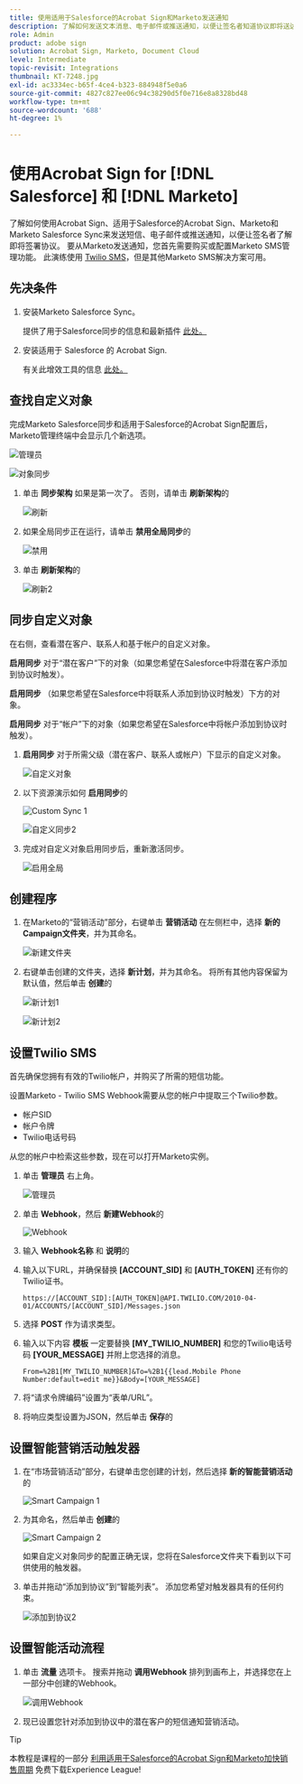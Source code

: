 ```yaml
---
title: 使用适用于Salesforce的Acrobat Sign和Marketo发送通知
description: 了解如何发送文本消息、电子邮件或推送通知，以便让签名者知道协议即将送达
role: Admin
product: adobe sign
solution: Acrobat Sign, Marketo, Document Cloud
level: Intermediate
topic-revisit: Integrations
thumbnail: KT-7248.jpg
exl-id: ac3334ec-b65f-4ce4-b323-884948f5e0a6
source-git-commit: 4827c827ee06c94c38290d5f0e716e8a8328bd48
workflow-type: tm+mt
source-wordcount: '688'
ht-degree: 1%

---
```


# 使用Acrobat Sign for [!DNL Salesforce] 和 [!DNL Marketo]

了解如何使用Acrobat Sign、适用于Salesforce的Acrobat Sign、Marketo和Marketo Salesforce Sync来发送短信、电子邮件或推送通知，以便让签名者了解即将签署协议。 要从Marketo发送通知，您首先需要购买或配置Marketo SMS管理功能。 此演练使用 [Twilio SMS](https://launchpoint.marketo.com/twilio/twilio-sms-for-marketo/)，但是其他Marketo SMS解决方案可用。

## 先决条件

1. 安装Marketo Salesforce Sync。

   提供了用于Salesforce同步的信息和最新插件 [此处。](https://experienceleague.adobe.com/docs/marketo/using/product-docs/crm-sync/salesforce-sync/understanding-the-salesforce-sync.html)

1. 安装适用于 Salesforce 的 Acrobat Sign.

   有关此增效工具的信息 [此处。](https://helpx.adobe.com/ca/sign/using/salesforce-integration-installation-guide.html)

## 查找自定义对象

完成Marketo Salesforce同步和适用于Salesforce的Acrobat Sign配置后，Marketo管理终端中会显示几个新选项。

![管理员](assets/adminTab.png)

![对象同步](assets/salesforceAdmin.png)

1. 单击 **同步架构** 如果是第一次了。 否则，请单击 **刷新架构**&#x200B;的

   ![刷新](assets/refreshSchema1.png)

1. 如果全局同步正在运行，请单击 **禁用全局同步**&#x200B;的

   ![禁用](assets/disableGlobal.png)

1. 单击 **刷新架构**&#x200B;的

   ![刷新2](assets/refreshSchema2.png)

## 同步自定义对象

在右侧，查看潜在客户、联系人和基于帐户的自定义对象。

**启用同步** 对于“潜在客户”下的对象（如果您希望在Salesforce中将潜在客户添加到协议时触发）。

**启用同步** （如果您希望在Salesforce中将联系人添加到协议时触发）下方的对象。

**启用同步** 对于“帐户”下的对象（如果您希望在Salesforce中将帐户添加到协议时触发）。

1. **启用同步** 对于所需父级（潜在客户、联系人或帐户）下显示的自定义对象。

   ![自定义对象](assets/customObjects.png)

1. 以下资源演示如何 **启用同步**&#x200B;的

   ![Custom Sync 1](assets/customObjectSync1.png)

   ![自定义同步2](assets/customObjectSync2.png)

1. 完成对自定义对象启用同步后，重新激活同步。

   ![启用全局](assets/enableGlobal.png)

## 创建程序

1. 在Marketo的“营销活动”部分，右键单击 **营销活动** 在左侧栏中，选择 **新的Campaign文件夹**，并为其命名。

   ![新建文件夹](assets/newFolder.png)

1. 右键单击创建的文件夹，选择 **新计划**，并为其命名。 将所有其他内容保留为默认值，然后单击 **创建**&#x200B;的

   ![新计划1](assets/newProgram1.png)

   ![新计划2](assets/newProgram2.png)

## 设置Twilio SMS

首先确保您拥有有效的Twilio帐户，并购买了所需的短信功能。

设置Marketo - Twilio SMS Webhook需要从您的帐户中提取三个Twilio参数。

- 帐户SID
- 帐户令牌
- Twilio电话号码

从您的帐户中检索这些参数，现在可以打开Marketo实例。

1. 单击 **管理员** 右上角。

   ![管理员](assets/adminTab.png)

1. 单击 **Webhook**，然后 **新建Webhook**&#x200B;的

   ![Webhook](assets/webhooks.png)

1. 输入 **Webhook名称** 和 **说明**&#x200B;的

1. 输入以下URL，并确保替换 **[ACCOUNT_SID]** 和 **[AUTH_TOKEN]** 还有你的Twilio证书。

   ```
   https://[ACCOUNT_SID]:[AUTH_TOKEN]@API.TWILIO.COM/2010-04-01/ACCOUNTS/[ACCOUNT_SID]/Messages.json
   ```

1. 选择 **POST** 作为请求类型。

1. 输入以下内容 **模板** 一定要替换 **[MY_TWILIO_NUMBER]** 和您的Twilio电话号码 **[YOUR_MESSAGE]** 并附上您选择的消息。

   ```
   From=%2B1[MY_TWILIO_NUMBER]&To=%2B1{{lead.Mobile Phone Number:default=edit me}}&Body=[YOUR_MESSAGE]
   ```

1. 将“请求令牌编码”设置为“表单/URL”。

1. 将响应类型设置为JSON，然后单击 **保存**&#x200B;的

## 设置智能营销活动触发器

1. 在“市场营销活动”部分，右键单击您创建的计划，然后选择 **新的智能营销活动**&#x200B;的

   ![Smart Campaign 1](assets/smartCampaign1.png)

1. 为其命名，然后单击 **创建**&#x200B;的

   ![Smart Campaign 2](assets/smartCampaign3.png)

   如果自定义对象同步的配置正确无误，您将在Salesforce文件夹下看到以下可供使用的触发器。

1. 单击并拖动“添加到协议”到“智能列表”。 添加您希望对触发器具有的任何约束。

   ![添加到协议2](assets/addedToAgreement2.png)

## 设置智能活动流程

1. 单击 **流量** 选项卡。 搜索并拖动 **调用Webhook** 排列到画布上，并选择您在上一部分中创建的Webhook。

   ![调用Webhook](assets/callWebhook.png)

1. 现已设置您针对添加到协议中的潜在客户的短信通知营销活动。

>[!TIP]
>
>本教程是课程的一部分 [利用适用于Salesforce的Acrobat Sign和Marketo加快销售周期](https://experienceleague.adobe.com/?recommended=Sign-U-1-2021.1) 免费下载Experience League!